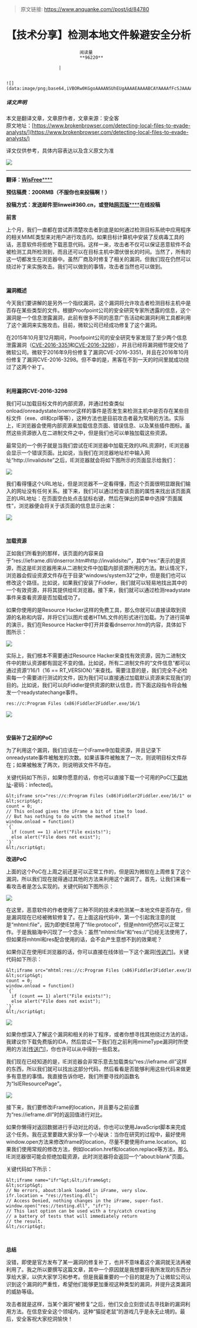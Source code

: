 > 原文链接: https://www.anquanke.com//post/id/84780 


# 【技术分享】检测本地文件躲避安全分析


                                阅读量   
                                **96220**
                            
                        |
                        
                                                                                                                                    ![](data:image/png;base64,iVBORw0KGgoAAAANSUhEUgAAAAEAAAABCAYAAAAfFcSJAAAAAXNSR0IArs4c6QAAAARnQU1BAACxjwv8YQUAAAAJcEhZcwAADsQAAA7EAZUrDhsAAAANSURBVBhXYzh8+PB/AAffA0nNPuCLAAAAAElFTkSuQmCC)
                                                                                            



##### 译文声明

本文是翻译文章，文章原作者，文章来源：安全客
                                <br>原文地址：[https://www.brokenbrowser.com/detecting-local-files-to-evade-analysts/](https://www.brokenbrowser.com/detecting-local-files-to-evade-analysts/)

译文仅供参考，具体内容表达以及含义原文为准

[![](https://p2.ssl.qhimg.com/t01904edc6921301699.png)](https://p2.ssl.qhimg.com/t01904edc6921301699.png)

****

**翻译：**[**WisFree******](http://bobao.360.cn/member/contribute?uid=2606963099)

**预估稿费：200RMB（不服你也来投稿啊！）**

**投稿方式：发送邮件至linwei#360.cn，或登陆**[**网页版******](http://bobao.360.cn/contribute/index)**在线投稿**



**前言**

上个月，我们一直都在尝试弄清楚攻击者到底是如何通过检测目标系统中应用程序的相关MIME类型来对用户进行攻击的。如果目标计算机中安装了反病毒工具的话，恶意软件将拒绝下载恶意代码。这样一来，攻击者不仅可以保证恶意软件不会被检测工具所检测到，而且还可以在目标主机中潜伏很长的时间。当然了，所有的这一切都发生在浏览器中。虽然厂商及时修复了相关的漏洞，但我们现在仍然可以绕过补丁来实施攻击。我们可以做到的事情，攻击者当然也可以做到。

<br>

**漏洞概述**

今天我们要讲解的是另外一个指纹漏洞，这个漏洞将允许攻击者检测目标主机中是否存在某些类型的文件。根据Proofpoint公司的安全研究专家所透露的信息，这个漏洞是一个信息泄露漏洞，此前有很多不同的恶意广告活动和漏洞利用工具都利用了这个漏洞来实施攻击。目前，微软公司已经成功修复了这个漏洞。

在2015年10月至12月期间，Proofpoint公司的安全研究专家发现了至少两个信息泄露漏洞（[CVE-2016-3351](https://www.cve.mitre.org/cgi-bin/cvename.cgi?name=CVE-2016-3351)和[CVE-2016-3298](http://www.cve.mitre.org/cgi-bin/cvename.cgi?name=CVE-2016-3298)），并且已经将漏洞细节提交给了微软公司。微软于2016年9月份修复了漏洞CVE-2016-3351，并且在2016年10月份修复了漏洞CVE-2016-3298。但不幸的是，黑客在不到一天的时间里就成功绕过了这两个补丁。

<br>

**利用漏洞CVE-2016-3298**

我们可以加载目标文件的内部资源，并通过检查类似onload/onreadystate/onerror这样的事件是否发生来检测主机中是否存在某些目标文件（exe、dll和cpl等等），这种方法也是目前攻击者最为常用的方法。实际上，IE浏览器会使用内部资源来加载信息页面、错误信息、以及某些插件图标。虽然这些资源嵌入在二进制文件之中，但是我们也可以单独加载这些资源。

最常见的一个例子就是当我们尝试在IE浏览器中加载无效的URL资源时，IE浏览器会显示一个错误页面。比如说，当我们在浏览器地址栏中输入网址“http://invalidsite”之后，IE浏览器就会将如下图所示的页面显示给我们：

[![](https://p3.ssl.qhimg.com/t0110a262e752fa2714.png)](https://p3.ssl.qhimg.com/t0110a262e752fa2714.png)

我们看得懂这个URL地址，但是浏览器不一定看得懂，而这个页面很明显跟我们输入的网址没有任何关系。接下来，我们可以通过检查该页面的属性来找出该页面真正的URL地址：在页面空白处点击鼠标右键，然后在弹出的菜单中选择“页面属性”，浏览器便会将关于该页面的信息显示出来：

[![](https://p2.ssl.qhimg.com/t01ad711b30d1bb3ed3.png)](https://p2.ssl.qhimg.com/t01ad711b30d1bb3ed3.png)

<br>

**加载资源**

正如我们所看到的那样，该页面的内容来自于“res://ieframe.dll/dnserror.htm#http://invalidsite/”，其中“res:”表示的是资源，而这是IE浏览器用来从二进制文件中加载内部资源所用的方法。默认情况下，浏览器会假设资源文件存在于目录“windows/system32”之中，但是我们也可以修改这个路径。比如说，如果我们安装了Fiddler，我们就可以轻易地找出其中的一个有效资源，并将其提供给IE浏览器。接下来，我们就可以通过检测readystate事件来查看资源是否加载成功了。

如果你使用的是Resource Hacker这样的免费工具，那么你就可以直接读取到资源的名称和内容，并将它们以图片或者HTML文件的形式进行加载。为了进行简单的演示，我们在Resource Hacker中打开并查看dnserror.htm的内容，具体如下图所示：

[![](https://p1.ssl.qhimg.com/t0190ec8157bba29162.png)](https://p1.ssl.qhimg.com/t0190ec8157bba29162.png)

实际上，我们根本不需要通过Resource Hacker来查找有效资源，因为二进制文件中的默认资源都有固定不变的值。比如说，所有二进制文件的“文件信息”都可以通过资源“/16/1（16 == RT_VERSION）”来查找。需要注意的是，我们完全不必检索每一个需要进行测试的文件，因为我们可以直接通过加载默认资源来实现我们的目的。比如说，我们可以向Fiddler提供资源的默认信息，而下面这段指令将会触发一个readystatechange事件。

```
res://c:Program Files (x86)Fiddler2Fiddler.exe/16/1
```

[![](https://p4.ssl.qhimg.com/t011ce28b93438ccaec.png)](https://p4.ssl.qhimg.com/t011ce28b93438ccaec.png)

<br>

**安装补丁之前的PoC**

为了利用这个漏洞，我们应该在一个iFrame中加载资源，并且记录下onreadystate事件被触发的次数。如果该事件被触发了一次，则说明目标文件存在；如果被触发了两次，则说明该文件不存在。

关键代码如下所示，如果你愿意的话，你也可以直接下载一个可用的PoC[[下载地址](https://goo.gl/4vW2U3)-密码：infected]。



```
&lt;iframe src="res://c:Program Files (x86)Fiddler2Fiddler.exe/16/1" onreadystatechange="count++"&gt;&lt;/iframe&gt;
&lt;script&gt;
count = 0;
// This onload gives the iFrame a bit of time to load.
// But has nothing to do with the method itself
window.onload = function()
`{`
  if (count == 1) alert("File exists!");
  else alert("File does not exist");
`}`
&lt;/script&gt;
```



**改进PoC**

上面的这个PoC在上周之前还是可以正常工作的，但是因为微软在上周修复了这个漏洞，所以我们现在就得通过其他的方法来利用这个漏洞了。首先，让我们来看一看攻击者是怎么实现的。关键代码如下图所示：

[![](https://p1.ssl.qhimg.com/t0180651604f9b6cc0f.png)](https://p1.ssl.qhimg.com/t0180651604f9b6cc0f.png)

在这里，恶意软件的作者使用了三种不同的技术来检测某一本地文件是否存在，但是漏洞现在已经被微软修复了。在上面这段代码中，第一个引起我注意的就是“mhtml:file”，因为即使IE禁用了“file:protocol”，但是mhtml仍然可以正常工作。于是我脑海中闪现了一个念头：虽然“mhtml:file”和“res://”已经无法使用了，但如果将mhtml和res配合使用的话，会不会产生意想不到的效果呢？

如果你正在使用IE浏览器的话，你可以直接在线体验一下这个漏洞[[传送门]](http://www.cracking.com.ar/demos/res/)。关键代码如下所示：



```
&lt;iframe src="mhtml:res://c:Program Files (x86)Fiddler2Fiddler.exe/16/1" onload="count++"&gt;&lt;/iframe&gt;
&lt;script&gt;
count = 0;
window.onload = function()
`{`
  if (count == 1) alert("File exists!");
  else alert("File does not exist");
`}`
&lt;/script&gt;
```

[![](https://p5.ssl.qhimg.com/t0174c02ecd08c5307e.png)](https://p5.ssl.qhimg.com/t0174c02ecd08c5307e.png)

如果你想深入了解这个漏洞和相关的补丁程序，或者你想寻找其他绕过方法的话，我建议你下载免费版的IDA，然后尝试一下我们在之前利用mimeType漏洞时所使用的方法[[传送门]](https://www.brokenbrowser.com/detecting-apps-mimetype-malware/)，你也许可以从中得到一些启发。

我们现在已经知道的是，IE浏览器会非常乐意去加载类似“res://ieframe.dll”这样的东西，所以我们就可以找出这部分代码，然后看看是否能够利用这些代码来做更多有意思的事情。我直接告诉你吧，我们所要寻找的函数名为“IsIEResourcePage”。

[![](https://p3.ssl.qhimg.com/t012b13226d614aa6ca.png)](https://p3.ssl.qhimg.com/t012b13226d614aa6ca.png)

接下来，我们要修改iFrame的location，并且要与之前设置为“res://ieframe.dll”时的返回值进行对比。

如果你懒得对返回数据进行手动对比的话，你也可以使用JavaScript脚本来完成这个任务。我在这里要跟大家分享一个小秘诀：当你在研究的过程中，最好使用window.open方法来修改iframe的location，尽量不要使用iframe.location。如果我们使用常规的修改方法，例如location.href和location.replace等方法，那么IE浏览器很可能会拒绝加载资源，此时浏览器将会返回一个“about:blank”页面。

关键代码如下所示：

```
&lt;iframe name="ifr"&gt;&lt;/iframe&gt;
&lt;script&gt;
// No errors, about:blank loaded in iFrame, very slow.
ifr.location = "res://testing.dll";
// Access Denied, nothing changes in the iFrame, super-fast.
window.open("res://testing.dll", "ifr");
// This last option can be used with a try/catch creating
// a battery of tests that will immediately return
// the result.
&lt;/script&gt;
```

<br>

**总结**

没错，即使是官方发布了某一漏洞的修复补丁，也并不意味着这个漏洞就无法再被利用了。我之所以要撰写这篇文章，其中一个原因就是我想要将我所发现的东西分享给大家，以供大家学习和参考。但是我最重要的一个目的就是为了让微软公司认识到这个漏洞的严重性，希望他们能够更加重视这种类型的漏洞，并提升这类漏洞的威胁等级。

攻击者就是这样，当某个漏洞“被修复”之后，他们又会立刻尝试去寻找新的漏洞利用方法。在信息安全这个领域内，这种“猫捉老鼠”的游戏几乎是永无止境的。最后，安全客祝大家挖洞愉快！


